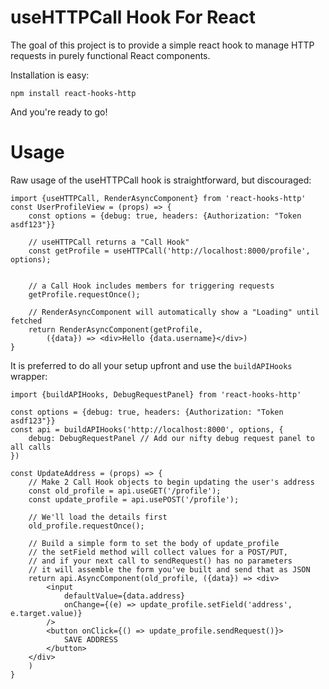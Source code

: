 useHTTPCall Hook For React
==========================

The goal of this project is to provide a simple react hook to manage HTTP requests in purely functional React components.

Installation is easy:

```
npm install react-hooks-http
```

And you're ready to go!

Usage
=====

Raw usage of the useHTTPCall hook is straightforward, but discouraged:

```
import {useHTTPCall, RenderAsyncComponent} from 'react-hooks-http'
const UserProfileView = (props) => {
    const options = {debug: true, headers: {Authorization: "Token asdf123"}}

    // useHTTPCall returns a "Call Hook"
    const getProfile = useHTTPCall('http://localhost:8000/profile', options);


    // a Call Hook includes members for triggering requests
    getProfile.requestOnce();

    // RenderAsyncComponent will automatically show a "Loading" until fetched
    return RenderAsyncComponent(getProfile,
        ({data}) => <div>Hello {data.username}</div>)
}
```

It is preferred to do all your setup upfront and use the `buildAPIHooks` wrapper:

```
import {buildAPIHooks, DebugRequestPanel} from 'react-hooks-http'

const options = {debug: true, headers: {Authorization: "Token asdf123"}}
const api = buildAPIHooks('http://localhost:8000', options, {
    debug: DebugRequestPanel // Add our nifty debug request panel to all calls
})

const UpdateAddress = (props) => {
    // Make 2 Call Hook objects to begin updating the user's address
    const old_profile = api.useGET('/profile');
    const update_profile = api.usePOST('/profile');

    // We'll load the details first
    old_profile.requestOnce();

    // Build a simple form to set the body of update_profile
    // the setField method will collect values for a POST/PUT,
    // and if your next call to sendRequest() has no parameters
    // it will assemble the form you've built and send that as JSON
    return api.AsyncComponent(old_profile, ({data}) => <div>
        <input
            defaultValue={data.address}
            onChange={(e) => update_profile.setField('address', e.target.value)}
        />
        <button onClick={() => update_profile.sendRequest()}>
            SAVE ADDRESS
        </button>
    </div>
    )
}
```

